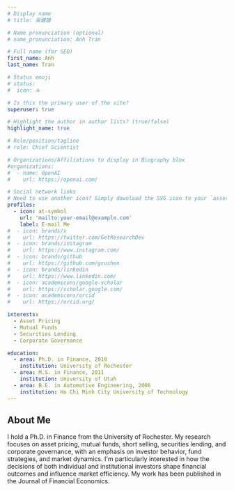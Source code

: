 ```yaml
---
# Display name
# title: 吳健雄

# Name pronunciation (optional)
# name_pronunciation: Anh Tran

# Full name (for SEO)
first_name: Anh
last_name: Tran

# Status emoji
# status:
#  icon: ☕️

# Is this the primary user of the site?
superuser: true

# Highlight the author in author lists? (true/false)
highlight_name: true

# Role/position/tagline
# role: Chief Scientist

# Organizations/Affiliations to display in Biography blox
#organizations:
#  - name: OpenAI
#    url: https://openai.com/

# Social network links
# Need to use another icon? Simply download the SVG icon to your `assets/media/icons/` folder.
profiles:
  - icon: at-symbol
    url: 'mailto:your-email@example.com'
    label: E-mail Me
#  - icon: brands/x
#    url: https://twitter.com/GetResearchDev
#  - icon: brands/instagram
#    url: https://www.instagram.com/
#  - icon: brands/github
#    url: https://github.com/gcushen
#  - icon: brands/linkedin
#    url: https://www.linkedin.com/
#  - icon: academicons/google-scholar
#    url: https://scholar.google.com/
#  - icon: academicons/orcid
#    url: https://orcid.org/

interests:
  - Asset Pricing
  - Mutual Funds
  - Securities Lending
  - Corporate Governance

education:
  - area: Ph.D. in Finance, 2018
    institution: University of Rochester
  - area: M.S. in Finance, 2011
    institution: University of Utah
  - area: B.E. in Automotive Engineering, 2006
    institution: Ho Chi Minh City University of Technology
---
```


## About Me

I hold a Ph.D. in Finance from the University of Rochester. My research focuses on asset pricing, mutual funds, short selling, securities lending, and corporate governance, with an emphasis on investor behavior, fund strategies, and market dynamics. I'm particularly interested in how the decisions of both individual and institutional investors shape financial outcomes and influence market efficiency. My work has been published in the Journal of Financial Economics.
